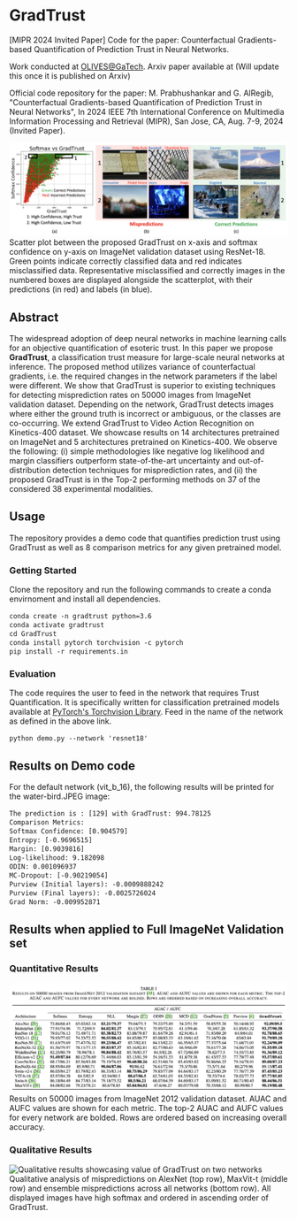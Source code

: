 # GradTrust
[MIPR 2024 Invited Paper] Code for the paper: Counterfactual Gradients-based Quantification of Prediction Trust in Neural Networks.

Work conducted at [OLIVES@GaTech](https://alregib.ece.gatech.edu). Arxiv paper available at (Will update this once it is published on Arxiv)

Official code repository for the paper: M. Prabhushankar and G. AlRegib, "Counterfactual Gradients-based Quantification of Prediction Trust in Neural Networks", In 2024 IEEE 7th International Conference on Multimedia Information Processing and Retrieval (MIPR), San Jose, CA, Aug. 7-9, 2024 (Invited Paper).

![Concept image showcasing value of GradTrust over Softmax](figs/Concept.png)
Scatter plot between the proposed GradTrust on x-axis and softmax confidence on y-axis on ImageNet validation dataset using ResNet-18. Green points indicate correctly classified data and red indicates misclassified data. Representative misclassified and correctly images in the numbered boxes are displayed alongside the scatterplot, with their predictions (in red) and labels (in blue).

## Abstract
The widespread adoption of deep neural networks in machine learning calls for an objective quantification of esoteric trust. In this paper we propose **GradTrust**, a classification trust measure for large-scale neural networks at inference. The proposed method utilizes variance of counterfactual gradients, i.e. the required changes in the network parameters if the label were different. We show that GradTrust is superior to existing techniques for detecting misprediction rates on 50000 images from ImageNet validation dataset. Depending on the network, GradTrust detects images where either the ground truth is incorrect or ambiguous, or the classes are co-occurring. We extend GradTrust to Video Action Recognition on Kinetics-400 dataset. We showcase results on 14 architectures pretrained on ImageNet and 5 architectures pretrained on Kinetics-400. We observe the following: (i) simple methodologies like negative log likelihood and margin classifiers outperform state-of-the-art uncertainty and out-of-distribution detection techniques for misprediction rates, and (ii) the proposed GradTrust is in the Top-2 performing methods on 37 of the considered 38 experimental modalities.

## Usage
The repository provides a demo code that quantifies prediction trust using GradTrust as well as 8 comparison metrics for any given pretrained model.

### Getting Started
Clone the repository and run the following commands to create a conda envirnoment and install all dependencies.
```
conda create -n gradtrust python=3.6
conda activate gradtrust
cd GradTrust
conda install pytorch torchvision -c pytorch
pip install -r requirements.in
```

### Evaluation
The code requires the user to feed in the network that requires Trust Quantification. It is specifically written for classification pretrained models available at [PyTorch's Torchvision Library](https://pytorch.org/vision/stable/models.html). Feed in the name of the network as defined in the above link.

```
python demo.py --network 'resnet18'
```

## Results on Demo code

For the default network (vit_b_16), the following results will be printed for the water-bird.JPEG image:
```
The prediction is : [129] with GradTrust: 994.78125
Comparison Metrics:
Softmax Confidence: [0.904579]
Entropy: [-0.9696515]
Margin: [0.9039816]
Log-likelihood: 9.182098
ODIN: 0.001096937
MC-Dropout: [-0.90219054]
Purview (Initial layers): -0.0009888242
Purview (Final layers): -0.0025726024
Grad Norm: -0.009952871
```
## Results when applied to Full ImageNet Validation set
### Quantitative Results
![Quantitative results showcasing value of GradTrust across 14 networks](figs/Quantitative.png)
Results on 50000 images from ImageNet 2012 validation dataset. AUAC and AUFC values are shown for each metric. The top-2 AUAC and AUFC values for every network are bolded. Rows are ordered based on increasing overall accuracy.

### Qualitative Results
![Qualitative results showcasing value of GradTrust on two networks](figs/Qualitative.png)
Qualitative analysis of mispredictions on AlexNet (top row), MaxVit-t (middle row) and ensemble mispredictions across all networks (bottom row). All displayed images have high softmax and ordered in ascending order of GradTrust.


